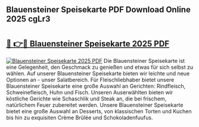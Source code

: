 ## Blauensteiner Speisekarte PDF Download Online 2025 cgLr3

# <h2><a href="http://gcalqr.nevu.top/?p=Blauensteiner+Speisekarte">🔗 👉🔴 Blauensteiner Speisekarte 2025 PDF</a></h2>

[![Blauensteiner Speisekarte 2025 PDF](https://i.imgur.com/dBaPXMq.png)](http://gcalqr.nevu.top/?p=Blauensteiner+Speisekarte)
Die Blauensteiner Speisekarte ist eine Gelegenheit, den Geschmack zu genießen und etwas für sich selbst zu wählen. Auf unserer Blauensteiner Speisekarte bieten wir leichte und neue Optionen an - unser Salatbereich. Für Fleischliebhaber bietet unsere Blauensteiner Speisekarte eine große Auswahl an Gerichten: Rindfleisch, Schweinefleisch, Huhn und Fisch. Unseren Auserwählten bieten wir köstliche Gerichte wie Schaschlik und Steak an, die bei frischem, natürlichem Feuer zubereitet werden. Unsere Blauensteiner Speisekarte bietet eine große Auswahl an Desserts, von klassischen Torten und Kuchen bis hin zu exquisiten Crème Brûlée und Schokoladenfuufus.
